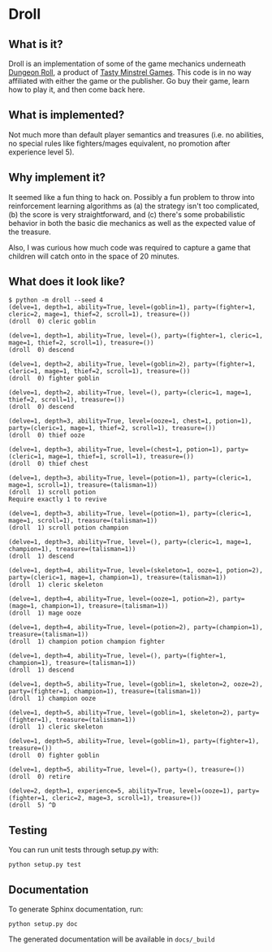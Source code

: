 Droll
=====
## What is it?

Droll is an implementation of some of the game mechanics underneath [Dungeon
Roll](https://boardgamegeek.com/boardgame/138788/dungeon-roll), a product of
[Tasty Minstrel Games](http://playtmg.com/).  This code is in no way affiliated
with either the game or the publisher.  Go buy their game, learn how to play it,
and then come back here.

## What is implemented?

Not much more than default player semantics and treasures (i.e. no abilities, no
special rules like fighters/mages equivalent, no promotion after experience
level 5).

## Why implement it?

It seemed like a fun thing to hack on.  Possibly a fun problem to throw into
reinforcement learning algorithms as (a) the strategy isn't too complicated, (b)
the score is very straightforward, and (c) there's some probabilistic behavior
in both the basic die mechanics as well as the expected value of the treasure.

Also, I was curious how much code was required to capture a game that children
will catch onto in the space of 20 minutes.

## What does it look like?

```
$ python -m droll --seed 4
(delve=1, depth=1, ability=True, level=(goblin=1), party=(fighter=1, cleric=2, mage=1, thief=2, scroll=1), treasure=())
(droll  0) cleric goblin

(delve=1, depth=1, ability=True, level=(), party=(fighter=1, cleric=1, mage=1, thief=2, scroll=1), treasure=())
(droll  0) descend

(delve=1, depth=2, ability=True, level=(goblin=2), party=(fighter=1, cleric=1, mage=1, thief=2, scroll=1), treasure=())
(droll  0) fighter goblin

(delve=1, depth=2, ability=True, level=(), party=(cleric=1, mage=1, thief=2, scroll=1), treasure=())
(droll  0) descend

(delve=1, depth=3, ability=True, level=(ooze=1, chest=1, potion=1), party=(cleric=1, mage=1, thief=2, scroll=1), treasure=())
(droll  0) thief ooze

(delve=1, depth=3, ability=True, level=(chest=1, potion=1), party=(cleric=1, mage=1, thief=1, scroll=1), treasure=())
(droll  0) thief chest

(delve=1, depth=3, ability=True, level=(potion=1), party=(cleric=1, mage=1, scroll=1), treasure=(talisman=1))
(droll  1) scroll potion
Require exactly 1 to revive

(delve=1, depth=3, ability=True, level=(potion=1), party=(cleric=1, mage=1, scroll=1), treasure=(talisman=1))
(droll  1) scroll potion champion

(delve=1, depth=3, ability=True, level=(), party=(cleric=1, mage=1, champion=1), treasure=(talisman=1))
(droll  1) descend

(delve=1, depth=4, ability=True, level=(skeleton=1, ooze=1, potion=2), party=(cleric=1, mage=1, champion=1), treasure=(talisman=1))
(droll  1) cleric skeleton

(delve=1, depth=4, ability=True, level=(ooze=1, potion=2), party=(mage=1, champion=1), treasure=(talisman=1))
(droll  1) mage ooze

(delve=1, depth=4, ability=True, level=(potion=2), party=(champion=1), treasure=(talisman=1))
(droll  1) champion potion champion fighter

(delve=1, depth=4, ability=True, level=(), party=(fighter=1, champion=1), treasure=(talisman=1))
(droll  1) descend

(delve=1, depth=5, ability=True, level=(goblin=1, skeleton=2, ooze=2), party=(fighter=1, champion=1), treasure=(talisman=1))
(droll  1) champion ooze

(delve=1, depth=5, ability=True, level=(goblin=1, skeleton=2), party=(fighter=1), treasure=(talisman=1))
(droll  1) cleric skeleton

(delve=1, depth=5, ability=True, level=(goblin=1), party=(fighter=1), treasure=())
(droll  0) fighter goblin

(delve=1, depth=5, ability=True, level=(), party=(), treasure=())
(droll  0) retire

(delve=2, depth=1, experience=5, ability=True, level=(ooze=1), party=(fighter=1, cleric=2, mage=3, scroll=1), treasure=())
(droll  5) ^D
```

## Testing

You can run unit tests through setup.py with:

```
python setup.py test
```

## Documentation

To generate Sphinx documentation, run:

```
python setup.py doc
```

The generated documentation will be available in `docs/_build`
